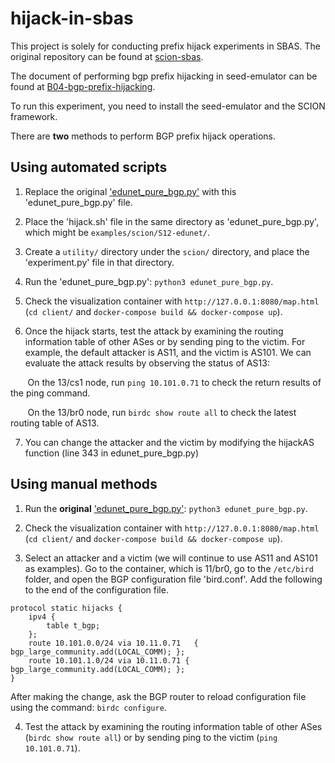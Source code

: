 # hijack-in-sbas
This project is solely for conducting prefix hijack experiments in SBAS. The original repository can be found at [scion-sbas](https://github.com/netsys-lab/seed-emulator/tree/feature/scion-sbas/).

The document of performing bgp prefix hijacking in seed-emulator can be found at [B04-bgp-prefix-hijacking](https://github.com/seed-labs/seed-emulator/tree/master/examples/B04-bgp-prefix-hijacking).

To run this experiment, you need to install the seed-emulator and the SCION framework.

There are **two** methods to perform BGP prefix hijack operations.

## Using automated scripts
1. Replace the original ['edunet_pure_bgp.py'](https://github.com/netsys-lab/seed-emulator/blob/feature/scion-sbas/examples/scion/S12-edunet/edunet_pure_bgp.py) with this 'edunet_pure_bgp.py' file.

2. Place the 'hijack.sh' file in the same directory as 'edunet_pure_bgp.py', which might be `examples/scion/S12-edunet/`.

3. Create a `utility/` directory under the `scion/` directory, and place the 'experiment.py' file in that directory.

4. Run the 'edunet_pure_bgp.py': `python3 edunet_pure_bgp.py`.

5. Check the visualization container with `http://127.0.0.1:8080/map.html` (`cd client/` and `docker-compose build && docker-compose up`).

6. Once the hijack starts, test the attack by examining the routing information table of other ASes or by sending ping to the victim.
For example, the default attacker is AS11, and the victim is AS101. We can evaluate the attack results by observing the status of AS13:

&nbsp;&nbsp;&nbsp;&nbsp;&nbsp;&nbsp;&nbsp;On the 13/cs1 node, run `ping 10.101.0.71` to check the return results of the ping command.

&nbsp;&nbsp;&nbsp;&nbsp;&nbsp;&nbsp;&nbsp;On the 13/br0 node, run `birdc show route all` to check the latest routing table of AS13.

7. You can change the attacker and the victim by modifying the hijackAS function (line 343 in edunet_pure_bgp.py)

## Using manual methods
1. Run the **original** ['edunet_pure_bgp.py'](https://github.com/netsys-lab/seed-emulator/blob/feature/scion-sbas/examples/scion/S12-edunet/edunet_pure_bgp.py): `python3 edunet_pure_bgp.py`.

2. Check the visualization container with `http://127.0.0.1:8080/map.html` (`cd client/` and `docker-compose build && docker-compose up`).

3. Select an attacker and a victim (we will continue to use AS11 and AS101 as examples). Go to the container, which is 11/br0, go to the `/etc/bird` folder, and open the BGP configuration file 'bird.conf'. Add the following to the end of the configuration file.
```
protocol static hijacks {
    ipv4 {
        table t_bgp;
    };
    route 10.101.0.0/24 via 10.11.0.71   { bgp_large_community.add(LOCAL_COMM); };
    route 10.101.1.0/24 via 10.11.0.71 { bgp_large_community.add(LOCAL_COMM); };
}
```
After making the change, ask the BGP router to reload configuration file using the command: `birdc configure`.

4. Test the attack by examining the routing information table of other ASes (`birdc show route all`) or by sending ping to the victim (`ping 10.101.0.71`).
